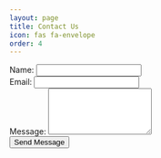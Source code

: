 ```yaml
---
layout: page
title: Contact Us
icon: fas fa-envelope
order: 4
---
```


<form action="{{ site.contactform_url }}" method="POST" class="container">
  <div class="row mb-3">
    <div class="col-md-6">
      <label for="name" class="form-label">Name:</label>
      <input type="text" id="name" name="name" class="form-control" required>
    </div>
    <div class="col-md-6">
      <label for="email" class="form-label">Email:</label>
      <input type="email" id="email" name="email" class="form-control" required>
    </div>
  </div>

  <div class="row mb-3">
    <div class="col-12">
      <label for="message" class="form-label">Message:</label>
      <textarea id="message" name="message" class="form-control" rows="5" required></textarea>
    </div>
  </div>

  <div class="text-center">
    <button type="submit" class="btn btn-secondary">Send Message</button>
  </div>
</form>


